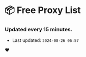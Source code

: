 # :package: Free Proxy List
### Updated every 15 minutes.

- Last updated: `2024-08-26 06:57`

:heart:
